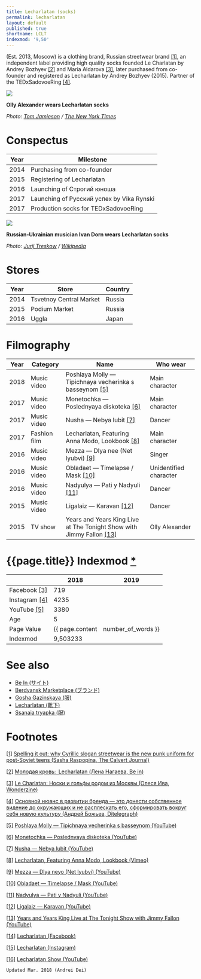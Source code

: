 ```yaml
---
title: Lecharlatan (socks)
permalink: lecharlatan
layout: default
published: true
shortname: LCLT
indexmod: '9,50'
---
```

(Est. 2013, Moscow) is a clothing brand, Russian streetwear brand <span id="a1">[\[1\]](#f1)</span>, an independent label providing high quality socks founded Le Charlatan by Andrey Bozhyev <span id="a2">[\[2\]](#f2)</span> and Maria Aldarova <span id="a3">[\[3\]](#f3)</span>, later purchased from co-founder and registered as Lecharlatan by Andrey Bozhyev (2015). Partner of the TEDxSadovoeRing <span id="a4">[\[4\]](#f4)</span>.

![](https://static01.nyt.com/images/2015/07/05/arts/05SNAPSHOT/05SNAPSHOT-blog427.jpg)

**Olly Alexander wears Lecharlatan socks**

*Photo: [Tom Jamieson](tom-jamieson) / [The New York Times](https://www.nytimes.com/2015/07/05/arts/music/olly-alexander-releases-his-debut-album-with-years-years)*

# Conspectus

|Year|Milestone|
|----|---------|
|2014|Purchasing from co-founder|
|2015|Registering of Lecharlatan|
|2016|Launching of Строгий юноша|
|2017|Launching of Русский успех by Vika Rynski|
|2017|Production socks for TEDxSadovoeRing|

![](https://upload.wikimedia.org/wikipedia/commons/1/16/Иван_Дорн_фотосессия.png)

**Russian-Ukrainian musician Ivan Dorn wears Lecharlatan socks**

*Photo: [Jurij Treskow](/jurij-treskow) / [Wikipedia](https://en.wikipedia.org/wiki/Ivan_Dorn)*

# Stores

|Year|Store|Country|
|----|---------|---|
|2014|Tsvetnoy Central Market|Russia|
|2015|Podium Market|Russia|
|2016|Uggla|Japan|

# Filmography

|Year|Category|Name|Who wear|
|---|---|---|---|
|2018|Music video|Poshlaya Molly — Tipichnaya vecherinka s basseynom <span id="a5">[\[5\]](#f5)</span>|Main character|
|2017|Music video|Monetochka — Poslednyaya diskoteka <span id="a6">[\[6\]](#f6)</span>|Main character|
|2017|Music video|Nusha — Nebya lubit <span id="a7">[\[7\]](#f7)</span>|Dancer|
|2017|Fashion film|Lecharlatan, Featuring Anna Modo, Lookbook <span id="a8">[\[8\]](#f8)</span>|Main character|
|2016|Music video|Mezza — Dlya nee (Net lyubvi) <span id="a9">[\[9\]](#f9)</span>|Singer|
|2016|Music video|Obladaet — Timelapse / Mask <span id="a10">[\[10\]](#f10)</span>|Unidentified character|
|2016|Music video|Nadyulya — Pati y Nadyuli <span id="a11">[\[11\]](#f11)</span>|Dancer|
|2015|Music video|Ligalaiz — Karavan <span id="a12">[\[12\]](#f12)</span>|Dancer|
|2015|TV show|Years and Years King Live at The Tonight Show with Jimmy Fallon <span id="a13">[\[13\]](#f13)</span>|Olly Alexander|

# {{page.title}} Indexmod [*](indexmod)

||2018|2019|
|-|-|-|
|Facebook <span id="a3">[\[3\]](#f3)</span>|719||
|Instagram <span id="a4">[\[4\]](#f4)</span>|4235||
|YouTube <span id="a5">[\[5\]](#f5)</span>|3380||
|Age|5||
|Page Value|{{ page.content | number_of_words }}||
|Indexmod|9,503233||

# See also

+ [Be In (サイト)](be-in-site)
+ [Berdyansk Marketplace (ブランド)](berdyansk-marketplace)
+ [Gosha Gazinskaya (服)](gosha-gazinskaya)
+ [Lecharlatan (靴下)](lecharlatan-靴下)
+ [Ssanaia tryapka (服)](ssanye-tryapki-clothes)

# Footnotes

[[1]](#a1) <span id="f1"></span> [Spelling it out: why Cyrillic slogan streetwear is the new punk uniform for post-Soviet teens (Sasha Raspopina, The Calvert Journal)](http://calvertjournal.com/articles/show/6278/cyrillic-slogan-streetwear-clothing-rubchinskiy-vetements)

[[2]](#a2) <span id="f2"></span> [Молодая кровь: Lecharlatan (Лена Нагаева, Be in)](http://www.be-in.ru/people/35783-lecharlatan)

[[3]](#a3) <span id="f3"></span> [Le Charlatan: Носки и гольфы родом из Москвы (Олеся Ива, Wonderzine)](http://www.wonderzine.com/wonderzine/style/new_faces/200619-le-charlatan-socks)

[[4]](#a4) <span id="f4"></span> [Основной нюанс в развитии бренда — это донести собственное видение до окружающих и не расплескать его, сформировать вокруг себя новую культуру (Андрей Божьев, Ditelegraph)](http://ditelegraph.ru/members/news/37)

[[5]](#a5) <span id="f5"></span> [Poshlaya Molly — Tipichnaya vecherinka s basseynom (YouTube)](https://www.youtube.com/watch?v=ccdHspHSJQ8)

[[6]](#a6) <span id="f6"></span> [Monetochka — Poslednyaya diskoteka (YouTube)](https://www.youtube.com/watch?v=lMWmUYAkxw8)

[[7]](#a7) <span id="f7"></span> [Nusha — Nebya lubit (YouTube)](https://www.youtube.com/watch?v=lMWmUYAkxw8)

[[8]](#a7) <span id="f8"></span> [Lecharlatan, Featuring Anna Modo, Lookbook (Vimeo)](https://vimeo.com/201676515)

[[9]](#a9) <span id="f9"></span> [Mezza — Dlya neyo (Net lyubvi) (YouTube)](https://www.youtube.com/watch?v=3IAPMqSPLIA)

[[10]](#a10) <span id="f10"></span> [Obladaet — Timelapse / Mask (YouTube)](https://www.youtube.com/watch?v=mK4Y_mOpdWk)

[[11]](#a11) <span id="f11"></span> [Nadyulya — Pati y Nadyuli (YouTube)](https://www.youtube.com/watch?v=SHkh7hOAhWI)

[[12]](#a12) <span id="f12"></span> [Ligalaiz — Karavan (YouTube)](https://www.youtube.com/watch?v=ZBl9eMXKfDs)

[[13]](#a13) <span id="f13"></span> [Years and Years King Live at The Tonight Show with Jimmy Fallon (YouTube)](https://www.youtube.com/watch?v=BXFtLA5Cj0o)

[[14]](#a14) <span id="f14"></span> [Lecharlatan (Facebook)](https://www.facebook.com/pg/lecharlatanofficial/community)

[[15]](#a15) <span id="15"></span> [Lecharlatan (Instagram)](https://www.instagram.com/lecharlatanru/)

[[16]](#a16) <span id="f16"></span> [Lecharlatan Show (YouTube)](https://www.youtube.com/channelUCBR-dSrqop9Yb5neMGugH5A/about)

`Updated Mar. 2018 (Andrei Dei)`
